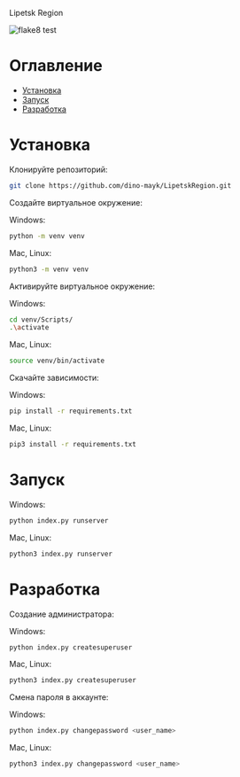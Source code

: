 Lipetsk Region

![flake8 test](https://github.com/dino-mayk/LipetskRegion/actions/workflows/python-package.yml/badge.svg)

# Оглавление

- [Установка](#установка)
- [Запуск](#запуск)
- [Разработка](#разработка)

# Установка

Клонируйте репозиторий:
```bash
git clone https://github.com/dino-mayk/LipetskRegion.git
```

Создайте виртуальное окружение:

Windows:
```bash
python -m venv venv
```
Mac, Linux:
```bash
python3 -m venv venv
```

Активируйте виртуальное окружение:

Windows:
```bash
cd venv/Scripts/
.\activate
```
Mac, Linux:
```bash
source venv/bin/activate
```

Скачайте зависимости:

Windows:
```bash
pip install -r requirements.txt
```
Mac, Linux:
```bash
pip3 install -r requirements.txt
```

# Запуск 

Windows:
```bash
python index.py runserver
```
Mac, Linux:
```bash
python3 index.py runserver
```

# Разработка

Создание администратора:

Windows:
```bash
python index.py createsuperuser
```

Mac, Linux:
```bash
python3 index.py createsuperuser
```

Смена пароля в аккаунте:

Windows:
```bash
python index.py changepassword <user_name>
```

Mac, Linux:
```bash
python3 index.py changepassword <user_name>
```
